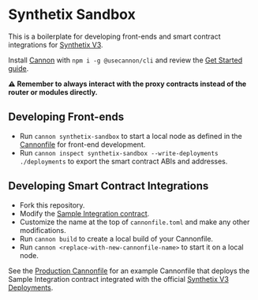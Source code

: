# Synthetix Sandbox

This is a boilerplate for developing front-ends and smart contract integrations for [Synthetix V3](https://github.com/Synthetixio/synthetix-v3).

Install [Cannon](https://usecannon.com) with `npm i -g @usecannon/cli` and review the [Get Started guide](https://usecannon.com/get-started).

**⚠️ Remember to always interact with the proxy contracts instead of the router or modules directly.**

## Developing Front-ends

* Run `cannon synthetix-sandbox` to start a local node as defined in the [Cannonfile](/cannonfile.toml) for front-end development.
* Run `cannon inspect synthetix-sandbox --write-deployments ./deployments` to export the smart contract ABIs and addresses.

## Developing Smart Contract Integrations

* Fork this repository.
* Modify the [Sample Integration contract](/src/SampleIntegration.sol).
* Customize the name at the top of `cannonfile.toml` and make any other modifications.
* Run `cannon build` to create a local build of your Cannonfile.
* Run `cannon <replace-with-new-cannonfile-name>` to start it on a local node.

See the [Production Cannonfile](/cannonfile.prod.toml) for an example Cannonfile that deploys the Sample Integration contract integrated with the official [Synthetix V3 Deployments](https://github.com/Synthetixio/synthetix-deployments).
